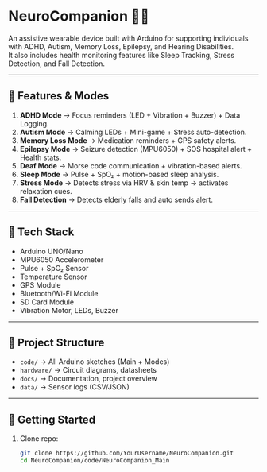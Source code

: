 # NeuroCompanion 🧠💡

An assistive wearable device built with Arduino for supporting individuals with ADHD, Autism, Memory Loss, Epilepsy, and Hearing Disabilities.  
It also includes health monitoring features like Sleep Tracking, Stress Detection, and Fall Detection.  

---

## 🌟 Features & Modes

1. **ADHD Mode** → Focus reminders (LED + Vibration + Buzzer) + Data Logging.  
2. **Autism Mode** → Calming LEDs + Mini-game + Stress auto-detection.  
3. **Memory Loss Mode** → Medication reminders + GPS safety alerts.  
4. **Epilepsy Mode** → Seizure detection (MPU6050) + SOS hospital alert + Health stats.  
5. **Deaf Mode** → Morse code communication + vibration-based alerts.  
6. **Sleep Mode** → Pulse + SpO₂ + motion-based sleep analysis.  
7. **Stress Mode** → Detects stress via HRV & skin temp → activates relaxation cues.  
8. **Fall Detection** → Detects elderly falls and auto sends alert.  

---

## 🔧 Tech Stack
- Arduino UNO/Nano
- MPU6050 Accelerometer
- Pulse + SpO₂ Sensor
- Temperature Sensor
- GPS Module
- Bluetooth/Wi-Fi Module
- SD Card Module
- Vibration Motor, LEDs, Buzzer

---

## 📂 Project Structure
- `code/` → All Arduino sketches (Main + Modes)  
- `hardware/` → Circuit diagrams, datasheets  
- `docs/` → Documentation, project overview  
- `data/` → Sensor logs (CSV/JSON)  

---

## 🚀 Getting Started
1. Clone repo:
   ```bash
   git clone https://github.com/YourUsername/NeuroCompanion.git
   cd NeuroCompanion/code/NeuroCompanion_Main

